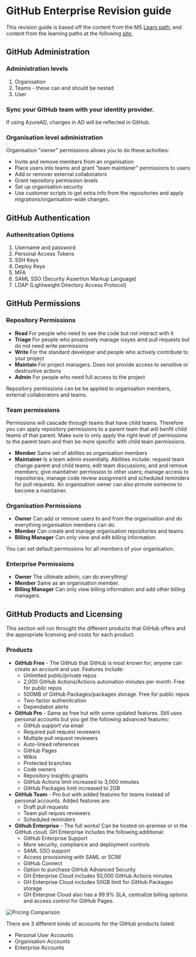 <!-- ## Welcome to GitHub Pages

You can use the [editor on GitHub](https://github.com/TIGHEDEV/GitHub-Administrator-Exam/edit/gh-pages/index.md) to maintain and preview the content for your website in Markdown files.

Whenever you commit to this repository, GitHub Pages will run [Jekyll](https://jekyllrb.com/) to rebuild the pages in your site, from the content in your Markdown files.

### Markdown

Markdown is a lightweight and easy-to-use syntax for styling your writing. It includes conventions for

```markdown
Syntax highlighted code block

# Header 1
## Header 2
### Header 3

- Bulleted
- List

1. Numbered
2. List

**Bold** and _Italic_ and `Code` text

[Link](url) and ![Image](src)
```

For more details see [Basic writing and formatting syntax](https://docs.github.com/en/github/writing-on-github/getting-started-with-writing-and-formatting-on-github/basic-writing-and-formatting-syntax).

### Jekyll Themes

Your Pages site will use the layout and styles from the Jekyll theme you have selected in your [repository settings](https://github.com/TIGHEDEV/GitHub-Administrator-Exam/settings/pages). The name of this theme is saved in the Jekyll `_config.yml` configuration file.

### Support or Contact

Having trouble with Pages? Check out our [documentation](https://docs.github.com/categories/github-pages-basics/) or [contact support](https://support.github.com/contact) and we’ll help you sort it out.
-->
# GitHub Enterprise Revision guide

This revision guide is based off the content from the MS [Learn path:](https://docs.microsoft.com/en-us/learn/paths/github-administration-products/) and content from the learning paths at the following [site:](https://docs.microsoft.com/en-us/users/githubtraining/collections/mom7u1gzjdxw03)

## GitHub Administration

### Administration levels

1. Organisation
2. Teams - these can and should be nested
3. User

### Sync your GitHub team with your identity provider.

If using AzureAD, changes in AD will be reflected in GitHub.

### Organisation level administration

Organisation "owner" permissions allows you to do these activities:
- Invite and remove members from an organisation
- Place users into teams and grant "team maintaner" permissions to users
- Add or remover external collaborators
- Grant repository permission levels
- Set up organisation security
- Use customer scripts to get extra info from the repositories and apply migrations/organisation-wide changes.

## GitHub Authentication

### Authenitcation Options

1. Username and password
2. Personal Access Tokens
3. SSH Keys
4. Deploy Keys
5. MFA
6. SAML SSO (Security Assertion Markup Language)
7. LDAP (Lightweight Directory Access Protocol)

## GitHub Permissions

### Repository Permissions

- **Read** For people who need to see the code but not interact with it
- **Triage** For people who proactively manage issyes amd pull requests but do not need write permissions
- **Write** For the standard developer and people who actively contribute to your project
- **Maintain** For project managers. Does not provide access to sensitive or destruvtive actions
- **Admin** For people who need full access to the project

Repository permissions can be be applied to organisation members, external collaborators and teams. 

### Team permissions

Permissions will cascade through teams that have child teams. Therefore you can apply repository permissions to a parent team that will benfit child teams of that parent. Make sure to only apply the right level of permissions to the parent team and then be more specific with child team permissions.

- **Member** Same set of abilites as organisation members
- **Maintainer** Is a team admin essentially. Abilities include: request team change parent and child teams; edit team discussions; and and remove members; give maintatner permission to other users; manage access to repositories; manage code review assignment and scheduled reminders for pull requests. An organisation owner can also prmote someone to become a maintainer. 

### Organisation Permissions

- **Owner** Can add or remove users to and from the organisation and do everything organisation members can do.
- **Member** Can create and manage organisation repositories and teams.
- **Billing Manager** Can only view and edit billing information.

You can set default permissions for all members of your organisation.

### Enterprise Permissions

- **Owner** The ultimate admin, can do everything!
- **Member** Same as an organisation member.
- **Billing Manager** Can only view billing information and add other billing managers.

## GitHub Products and Licensing

This section will run throught the different products that GitHub offers and the appropriate licensing and costs for each product.

### Products

- **GitHub Free** - The GitHub that GitHub is most known for; anyone can create an account and use. Features include:
  - Unlimited public/private repos
  - 2,000 GitHub Actions/Actions automation minutes per month. Free for public repos
  - 500MB of GitHub Packages/packages storage. Free for public repos
  - Two-factor authenitcation
  - Dependabot alerts
- **GitHub Pro** - Same as free hut with some updated features. Still uses personal accounts but you get the following advanced features:
  - GitHub support via email
  - Required pull request reviewers
  - Multiple pull request reviewers
  - Auto-linked references
  - GitHub Pages
  - Wikis
  - Protected branches
  - Code owners
  - Repository insights graphs
  - GitHub Actions limit increased to 3,000 minutes
  - GitHub Packages limit increased to 2GB
- **GitHub Team** - Pro but with added features for teams instead of personal accounts. Added features are:
  - Draft pull requests
  - Team pull reques reviewers
  - Scheduled reminders
- **Github Enterprise** - The full works! Can be hosted on-premise or in the GitHub cloud. GH Enterprise includes the following additional:
  - GitHub Enterprise Support
  - More security, compliance and deployment controls
  - SAML SSO support
  - Access provisioning with SAML or SCIM
  - GitHub Connect
  - Option to purchase GitHub Advanced Security
  - GH Enterprise Cloud includes 50,000 GitHub Actions minutes
  - GH Enterprise Cloud includes 50GB limit for GitHub Packages storage
  - GH Enterpise Cloud also has a 99.9% SLA, centralize billing options and access control for GitHub Pages. 

![Pricing Comparison](https://user-images.githubusercontent.com/73177811/167446586-cb001853-b4c5-42e3-9d92-bc87433e35db.png)

There are 3 different kinds of accounts for the GitHub products listed:
- Personal User Accounts
- Organisation Accounts
- Enterprise Accounts


